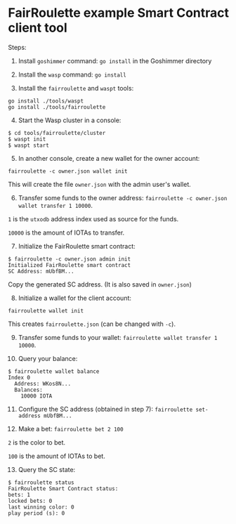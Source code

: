 # FairRoulette example Smart Contract client tool

Steps:

1. Install `goshimmer` command: `go install` in the Goshimmer directory

2. Install the `wasp` command: `go install`

3. Install the `fairroulette` and `waspt` tools:

```
go install ./tools/waspt
go install ./tools/fairroulette
```

4. Start the Wasp cluster in a console:

```
$ cd tools/fairroulette/cluster
$ waspt init
$ waspt start
```

5. In another console, create a new wallet for the owner account:

```
fairroulette -c owner.json wallet init
```

This will create the file `owner.json` with the admin user's wallet.

6. Transfer some funds to the owner address: `fairroulette -c owner.json wallet transfer 1 10000`.

`1` is the `utxodb` address index used as source for the funds.

`10000` is the amount of IOTAs to transfer.

7. Initialize the FairRoulette smart contract:

```
$ fairroulette -c owner.json admin init
Initialized FairRoulette smart contract
SC Address: mUbfBM...
```

Copy the generated SC address. (It is also saved in `owner.json`)

8. Initialize a wallet for the client account:

```
fairroulette wallet init
```

This creates `fairroulette.json` (can be changed with `-c`).

9. Transfer some funds to your wallet: `fairroulette wallet transfer 1 10000`.

10. Query your balance:

```
$ fairroulette wallet balance
Index 0
  Address: WKos8N...
  Balances:
    10000 IOTA
```

11. Configure the SC address (obtained in step 7): `fairroulette set-address mUbfBM...`

12. Make a bet: `fairroulette bet 2 100`

`2` is the color to bet.

`100` is the amount of IOTAs to bet.

13. Query the SC state:

```
$ fairroulette status
FairRoulette Smart Contract status:
bets: 1
locked bets: 0
last winning color: 0
play period (s): 0
```
